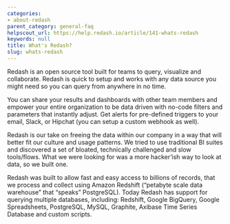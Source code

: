 ```yaml
---
categories:
- about-redash
parent_category: general-faq
helpscout_url: https://help.redash.io/article/141-whats-redash
keywords: null
title: What's Redash?
slug: whats-redash
---
```

Redash is an open source tool built for teams to query, visualize and
collaborate. Redash is quick to setup and works with any data source you might
need so you can query from anywhere in no time.

You can share your results and dashboards with other team members and empower
your entire organization to be data driven with no-code filters and parameters
that instantly adjust. Get alerts for pre-defined triggers to your email,
Slack, or Hipchat (you can setup a custom webhook as well).

Redash is our take on freeing the data within our company in a way that will
better fit our culture and usage patterns. We tried to use traditional BI
suites and discovered a set of bloated, technically challenged and slow
tools/flows. What we were looking for was a more hacker’ish way to look at
data, so we built one.

Redash was built to allow fast and easy access to billions of records, that we
process and collect using Amazon Redshift (“petabyte scale data warehouse”
that “speaks” PostgreSQL). Today Redash has support for querying multiple
databases, including: Redshift, Google BigQuery, Google Spreadsheets,
PostgreSQL, MySQL, Graphite, Axibase Time Series Database and custom scripts.

